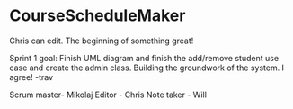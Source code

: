 # CourseScheduleMaker
Chris can edit.
The beginning of something great!

Sprint 1 goal: Finish UML diagram and finish the add/remove student use case and create the admin class. Building the groundwork of the system.
I agree! -trav

Scrum master- Mikolaj
Editor - Chris
Note taker - Will
